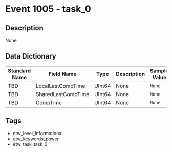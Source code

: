 # Event 1005 - task_0

## Description
None

## Data Dictionary
|Standard Name|Field Name|Type|Description|Sample Value|
|---|---|---|---|---|
|TBD|LocalLastCompTime|UInt64|None|`None`|
|TBD|SharedLastCompTime|UInt64|None|`None`|
|TBD|CompTime|UInt64|None|`None`|

## Tags
* etw_level_Informational
* etw_keywords_power
* etw_task_task_0